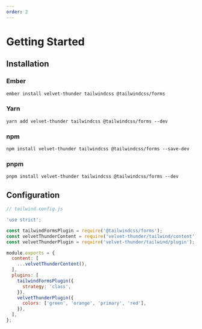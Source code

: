 ```yaml
---
order: 2
---
```


# Getting Started

## Installation

### Ember

```shell
ember install velvet-thunder tailwindcss @tailwindcss/forms
```

### Yarn

```shell
yarn add velvet-thunder tailwindcss @tailwindcss/forms --dev
```

### npm

```shell
npm install velvet-thunder tailwindcss @tailwindcss/forms --save-dev
```

### pnpm

```shell
pnpm install velvet-thunder tailwindcss @tailwindcss/forms --dev
```

## Configuration

```js
// tailwind.config.js

'use strict';

const tailwindFormsPlugin = require('@tailwindcss/forms');
const velvetThunderContent = require('velvet-thunder/tailwind/content');
const velvetThunderPlugin = require('velvet-thunder/tailwind/plugin');

module.exports = {
  content: [
    ...velvetThunderContent(),
  ],
  plugins: [
    tailwindFormsPlugin({
      strategy: 'class',
    }),
    velvetThunderPlugin({
      colors: ['green', 'orange', 'primary', 'red'],
    }),
  ],
};
```
